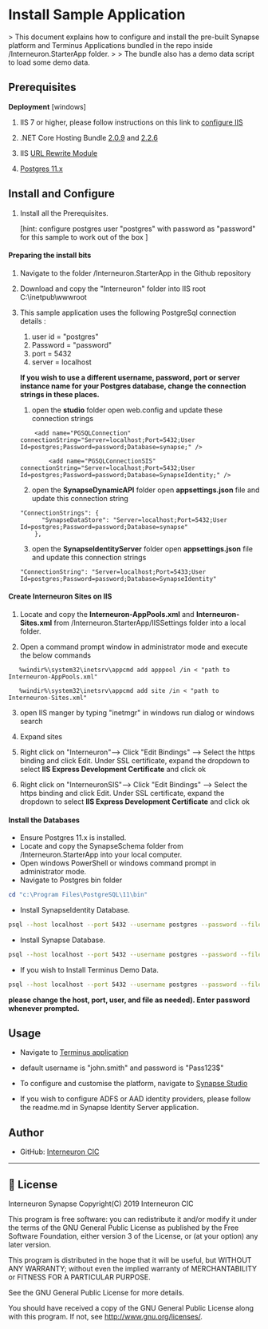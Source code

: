 <h1>Install Sample Application</h1>   
> This document explains how to configure and install the pre-built Synapse platform and Terminus Applications bundled in the repo inside /Interneuron.StarterApp folder. 
>
> The bundle also has a demo data script to load some demo data. 



## Prerequisites

**Deployment** [windows]


1. IIS 7 or higher, please follow instructions on this link to [configure IIS](https://docs.microsoft.com/en-us/aspnet/core/host-and-deploy/iis/?view=aspnetcore-3.1#iis-configuration) 

2. .NET Core Hosting Bundle [2.0.9](https://dotnet.microsoft.com/download/dotnet-core/thank-you/runtime-aspnetcore-2.0.9-windows-hosting-bundle-installer) and [2.2.6](https://dotnet.microsoft.com/download/dotnet-core/thank-you/runtime-aspnetcore-2.2.6-windows-hosting-bundle-installer) 

3. IIS [URL Rewrite Module](https://www.iis.net/downloads/microsoft/url-rewrite)

4. [Postgres 11.x](https://www.enterprisedb.com/downloads/postgres-postgresql-downloads) 

   


## Install and Configure

1. Install all the Prerequisites. 

   [hint: configure postgres user "postgres" with password as "password" for this sample to work out of the box ]

#### Preparing the install bits

1. Navigate to the folder /Interneuron.StarterApp in the Github repository 

2. Download and copy the "Interneuron" folder into IIS root C:\inetpub\wwwroot

3. This sample application uses the following PostgreSql connection details :

   1. user id =  "postgres"
   2. Password = "password"
   3. port = 5432
   4. server = localhost

    **If you wish to use a different username, password, port or server instance name for your Postgres database,  change the connection strings in these places.**  

   1. open the **studio** folder open web.config and update these connection strings

   ```
       <add name="PGSQLConnection" connectionString="Server=localhost;Port=5432;User Id=postgres;Password=password;Database=synapse;" />
       
           <add name="PGSQLConnectionSIS" connectionString="Server=localhost;Port=5432;User Id=postgres;Password=password;Database=SynapseIdentity;" />
   
   ```

   2. open the **SynapseDynamicAPI** folder open **appsettings.json**  file and update this connection string

   ```
   "ConnectionStrings": {
         "SynapseDataStore": "Server=localhost;Port=5432;User Id=postgres;Password=password;Database=synapse"
       },
   ```

   3. open the **SynapseIdentityServer** folder open **appsettings.json**  file and update this connection strings

   ```
   "ConnectionString": "Server=localhost;Port=5433;User Id=postgres;Password=password;Database=SynapseIdentity"
   ```

   
#### Create Interneuron Sites on IIS

1. Locate and copy the **Interneuron-AppPools.xml** and **Interneuron-Sites.xml** from /Interneuron.StarterApp/IISSettings folder into a local folder.

2. Open a command prompt window in administrator mode and execute the below commands

```
   %windir%\system32\inetsrv\appcmd add apppool /in < "path to Interneuron-AppPools.xml"
   
   %windir%\system32\inetsrv\appcmd add site /in < "path to Interneuron-Sites.xml"
```

3. open IIS manger by typing "inetmgr" in windows run dialog or windows search

4. Expand sites

5. Right click on "Interneuron"--> Click "Edit Bindings" --> Select the https binding and click Edit. Under SSL certificate, expand the dropdown to select **IIS Express Development Certificate** and click ok 

6. Right click on "InterneuronSIS"--> Click "Edit Bindings" --> Select the https binding and click Edit. Under SSL certificate, expand the dropdown to select **IIS Express Development Certificate** and click ok 
   



#### Install the Databases 

* Ensure Postgres 11.x is installed. 
* Locate and copy the SynapseSchema folder from /Interneuron.StarterApp into your local computer.
* Open windows PowerShell or windows command prompt in administrator mode.
* Navigate to Postgres bin folder

 ```powershell
 cd "c:\Program Files\PostgreSQL\11\bin"
 ```

* Install SynapseIdentity Database. 

```sh
psql --host localhost --port 5432 --username postgres --password --file c:\SynapseSchema \RestoreSISSchema_v2.0.sql
```
* Install Synapse Database. 

```sh
psql --host localhost --port 5432 --username postgres --password --file c:\SynapseSchema \RestoreSynapseSchema_v2.0.sql
```
* If you wish to Install Terminus Demo Data.  

```sh
psql --host localhost --port 5432 --username postgres --password --file c:\SynapseSchema \RestoreTerminusDemoData.sql
```

**please change the host, port, user, and file as needed). Enter password whenever prompted.** 



## Usage

* Navigate to [Terminus application](https//localhost:8085/terminus)

* default username is "john.smith" and password is "Pass123$"

* To configure and customise the platform, navigate to [Synapse Studio](https://localhost:8085/studio)

* If you wish to configure ADFS or AAD identity providers, please follow the readme.md in Synapse Identity Server application. 

  

## Author

* GitHub: [Interneuron CIC](https://github.com/InterneuronCIC)



---

## 📝 License

Interneuron Synapse
Copyright(C) 2019  Interneuron CIC

This program is free software: you can redistribute it and/or modify
it under the terms of the GNU General Public License as published by
the Free Software Foundation, either version 3 of the License, or
(at your option) any later version.

This program is distributed in the hope that it will be useful,
but WITHOUT ANY WARRANTY; without even the implied warranty of
MERCHANTABILITY or FITNESS FOR A PARTICULAR PURPOSE.

See the
GNU General Public License for more details.

You should have received a copy of the GNU General Public License
along with this program. If not, see <http://www.gnu.org/licenses/>.